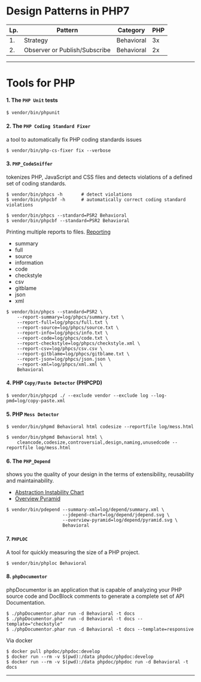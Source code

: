 # Design Patterns in PHP7

| Lp. | Pattern | Category | PHP |
| --- | ------- | -------- | --- |
| 1. | Strategy | Behavioral | 3x |
| 2. | Observer or Publish/Subscribe | Behavioral | 2x |

---

# Tools for PHP

#### 1. The `PHP Unit` tests

```
$ vendor/bin/phpunit
```

#### 2. The `PHP Coding Standard Fixer` 

a tool to automatically fix PHP coding standards issues

```
$ vendor/bin/php-cs-fixer fix --verbose 
```

#### 3. `PHP_CodeSniffer`

tokenizes PHP, JavaScript and CSS files and detects violations of a defined set of coding standards.
 
``` 
$ vendor/bin/phpcs -h       # detect violations
$ vendor/bin/phpcbf -h      # automatically correct coding standard violations

$ vendor/bin/phpcs --standard=PSR2 Behavioral
$ vendor/bin/phpcbf --standard=PSR2 Behavioral
```

Printing multiple reports to files.
[Reporting](https://github.com/squizlabs/PHP_CodeSniffer/wiki/Reporting)

- summary
- full
- source
- information
- code
- checkstyle
- csv
- gitblame
- json
- xml

```
$ vendor/bin/phpcs --standard=PSR2 \
    --report-summary=log/phpcs/summary.txt \
    --report-full=log/phpcs/full.txt \
    --report-source=log/phpcs/source.txt \
    --report-info=log/phpcs/info.txt \
    --report-code=log/phpcs/code.txt \
    --report-checkstyle=log/phpcs/checkstyle.xml \
    --report-csv=log/phpcs/csv.csv \
    --report-gitblame=log/phpcs/gitblame.txt \
    --report-json=log/phpcs/json.json \
    --report-xml=log/phpcs/xml.xml \
    Behavioral

```

#### 4. PHP `Copy/Paste Detector` (PHPCPD)

```
$ vendor/bin/phpcpd ./ --exclude vendor --exclude log --log-pmd=log/copy-paste.xml 
```

#### 5. PHP `Mess Detector`

```
$ vendor/bin/phpmd Behavioral html codesize --reportfile log/mess.html

$ vendor/bin/phpmd Behavioral html \
    cleancode,codesize,controversial,design,naming,unusedcode --reportfile log/mess.html 
```

#### 6. The `PHP_Depend`
 
shows you the quality of your design in the terms of extensibility, reusability and maintainability.
 
 - [Abstraction Instability Chart](https://pdepend.org/documentation/handbook/reports/abstraction-instability-chart.html)
 - [Overview Pyramid](https://pdepend.org/documentation/handbook/reports/overview-pyramid.html)

```
$ vendor/bin/pdepend --summary-xml=log/depend/summary.xml \ 
                     --jdepend-chart=log/depend/jdepend.svg \
                     --overview-pyramid=log/depend/pyramid.svg \
                     Behavioral
```

#### 7. `PHPLOC`

A tool for quickly measuring the size of a PHP project. 

```
$ vendor/bin/phploc Behavioral
```

#### 8. `phpDocumentor`

phpDocumentor is an application that is capable of analyzing your PHP source code and DocBlock comments
 to generate a complete set of API Documentation.

```
$ ./phpDocumentor.phar run -d Behavioral -t docs
$ ./phpDocumentor.phar run -d Behavioral -t docs --template="checkstyle" 
$ ./phpDocumentor.phar run -d Behavioral -t docs --template=responsive
```

Via docker

```
$ docker pull phpdoc/phpdoc:develop
$ docker run --rm -v $(pwd):/data phpdoc/phpdoc:develop
$ docker run --rm -v $(pwd):/data phpdoc/phpdoc run -d Behavioral -t docs
```

---
